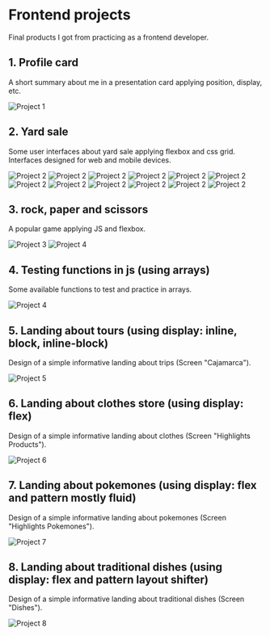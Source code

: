 # **Frontend projects** 

Final products I got from practicing as a frontend developer.

## 1. Profile card

A short summary about me in a presentation card applying position, display, etc.

![Project 1](https://raw.githubusercontent.com/hcjessica/proyectos-frontend-practica/master/assets/Project1-1.png)

## 2. Yard sale

Some user interfaces about yard sale applying flexbox and css grid. Interfaces designed for web and mobile devices.

![Project 2](https://raw.githubusercontent.com/hcjessica/proyectos-frontend-practica/master/assets/Project2-1.png)
![Project 2](https://raw.githubusercontent.com/hcjessica/proyectos-frontend-practica/master/assets/Project2-2.png)
![Project 2](https://raw.githubusercontent.com/hcjessica/proyectos-frontend-practica/master/assets/Project2-3.png)
![Project 2](https://raw.githubusercontent.com/hcjessica/proyectos-frontend-practica/master/assets/Project2-4.png)
![Project 2](https://raw.githubusercontent.com/hcjessica/proyectos-frontend-practica/master/assets/Project2-5.png)
![Project 2](https://raw.githubusercontent.com/hcjessica/proyectos-frontend-practica/master/assets/Project2-6.png)
![Project 2](https://raw.githubusercontent.com/hcjessica/proyectos-frontend-practica/master/assets/Project2-7.png)
![Project 2](https://raw.githubusercontent.com/hcjessica/proyectos-frontend-practica/master/assets/Project2-8.png)
![Project 2](https://raw.githubusercontent.com/hcjessica/proyectos-frontend-practica/master/assets/Project2-9.png)
![Project 2](https://raw.githubusercontent.com/hcjessica/proyectos-frontend-practica/master/assets/Project2-10.png)
![Project 2](https://raw.githubusercontent.com/hcjessica/proyectos-frontend-practica/master/assets/Project2-11.png)
![Project 2](https://raw.githubusercontent.com/hcjessica/proyectos-frontend-practica/master/assets/Project2-12.png)

## 3. rock, paper and scissors

A popular game applying JS and flexbox.

![Project 3](https://raw.githubusercontent.com/hcjessica/proyectos-frontend-practica/master/assets/Project3-1.png)
![Project 4](https://raw.githubusercontent.com/hcjessica/proyectos-frontend-practica/master/assets/Project3-2.png)

## 4. Testing functions in js (using arrays)

Some available functions to test and practice in arrays.  

![Project 4](https://raw.githubusercontent.com/hcjessica/proyectos-frontend-practica/master/assets/Project4-1.png)

## 5. Landing about tours (using display: inline, block, inline-block)

Design of a simple informative landing about trips (Screen "Cajamarca"). 

![Project 5](https://raw.githubusercontent.com/hcjessica/proyectos-frontend-practica/master/assets/Project5-1.png)

## 6. Landing about clothes store (using display: flex)

Design of a simple informative landing about clothes (Screen "Highlights Products"). 

![Project 6](https://raw.githubusercontent.com/hcjessica/proyectos-frontend-practica/master/assets/Project6-1.png)

## 7. Landing about pokemones (using display: flex and pattern mostly fluid)

Design of a simple informative landing about pokemones (Screen "Highlights Pokemones"). 

![Project 7](https://raw.githubusercontent.com/hcjessica/proyectos-frontend-practica/master/assets/Project7-1.png)

## 8. Landing about traditional dishes (using display: flex and pattern layout shifter)

Design of a simple informative landing about traditional dishes (Screen "Dishes"). 

![Project 8](https://raw.githubusercontent.com/hcjessica/proyectos-frontend-practica/master/assets/Project8-1.png)